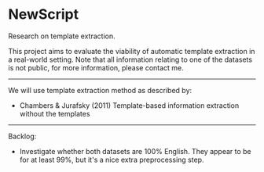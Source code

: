 # NewScript
Research on template extraction.  

This project aims to evaluate the viability of automatic template extraction in a real-world setting.
Note that all information relating to one of the datasets is not public, for more information, please contact me.

---
We will use template extraction method as described by:
- Chambers & Jurafsky (2011) Template-based information extraction without the templates

---
Backlog:
- Investigate whether both datasets are 100% English. They appear to be for at least 99%, but it's a nice extra preprocessing step.